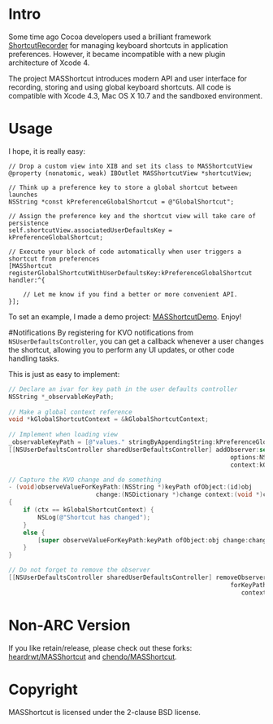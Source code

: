 # Intro

Some time ago Cocoa developers used a brilliant framework [ShortcutRecorder](http://wafflesoftware.net/shortcut/) for managing keyboard shortcuts in application preferences. However, it became incompatible with a new plugin architecture of Xcode 4.

The project MASShortcut introduces modern API and user interface for recording, storing and using global keyboard shortcuts. All code is compatible with Xcode 4.3, Mac OS X 10.7 and the sandboxed environment.

# Usage

I hope, it is really easy:

	// Drop a custom view into XIB and set its class to MASShortcutView
	@property (nonatomic, weak) IBOutlet MASShortcutView *shortcutView;
	
	// Think up a preference key to store a global shortcut between launches
	NSString *const kPreferenceGlobalShortcut = @"GlobalShortcut";

	// Assign the preference key and the shortcut view will take care of persistence
	self.shortcutView.associatedUserDefaultsKey = kPreferenceGlobalShortcut;

	// Execute your block of code automatically when user triggers a shortcut from preferences
	[MASShortcut registerGlobalShortcutWithUserDefaultsKey:kPreferenceGlobalShortcut handler:^{
		
		// Let me know if you find a better or more convenient API.
	}];

To set an example, I made a  demo project: [MASShortcutDemo](https://github.com/shpakovski/MASShortcutDemo). Enjoy!

#Notifications
By registering for KVO notifications from `NSUserDefaultsController`, you can get a callback whenever a user changes the shortcut, allowing you to perform any UI updates, or other code handling tasks.

This is just as easy to implement:
    
```objective-c
// Declare an ivar for key path in the user defaults controller
NSString *_observableKeyPath;
    
// Make a global context reference
void *kGlobalShortcutContext = &kGlobalShortcutContext;
    
// Implement when loading view
_observableKeyPath = [@"values." stringByAppendingString:kPreferenceGlobalShortcut];
[[NSUserDefaultsController sharedUserDefaultsController] addObserver:self forKeyPath:_observableKeyPath
                                                             options:NSKeyValueObservingOptionInitial
                                                             context:kGlobalShortcutContext];

// Capture the KVO change and do something
- (void)observeValueForKeyPath:(NSString *)keyPath ofObject:(id)obj
                        change:(NSDictionary *)change context:(void *)ctx
{
    if (ctx == kGlobalShortcutContext) {
        NSLog(@"Shortcut has changed");
    }
    else {
        [super observeValueForKeyPath:keyPath ofObject:obj change:change context:ctx];
    }
}

// Do not forget to remove the observer
[[NSUserDefaultsController sharedUserDefaultsController] removeObserver:self
                                                             forKeyPath:_observableKeyPath
                                                                context:kGlobalShortcutContext];
```

# Non-ARC Version

If you like retain/release, please check out these forks: [heardrwt/MASShortcut](https://github.com/heardrwt/MASShortcut) and [chendo/MASShortcut](https://github.com/chendo/MASShortcut).

# Copyright

MASShortcut is licensed under the 2-clause BSD license.
